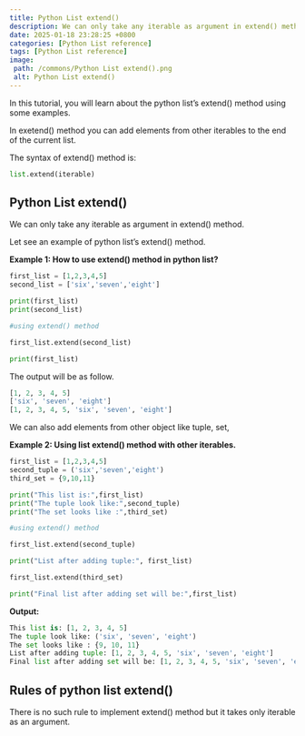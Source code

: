 ```yaml
---
title: Python List extend()
description: We can only take any iterable as argument in extend() method.
date: 2025-01-18 23:28:25 +0800
categories: [Python List reference]
tags: [Python List reference]
image:
 path: /commons/Python List extend().png
 alt: Python List extend()
---
```


<script type="text/javascript">
	atOptions = {
		'key' : 'f934c5057f4cfe34762901514605d248',
		'format' : 'iframe',
		'height' : 180,
		'width' : 300,
		'params' : {}
	};
</script>
<script type="text/javascript" src="//www.highperformanceformat.com/f934c5057f4cfe34762901514605d248/invoke.js"></script>
In this tutorial, you will learn about the python list’s extend() method using some examples.

In exetend() method  you can add elements from other iterables to the end of the current list.

The syntax of extend() method is:

```python
list.extend(iterable)

```
## Python List extend()

<script type="text/javascript">
	atOptions = {
		'key' : 'f934c5057f4cfe34762901514605d248',
		'format' : 'iframe',
		'height' : 180,
		'width' : 300,
		'params' : {}
	};
</script>
<script type="text/javascript" src="//www.highperformanceformat.com/f934c5057f4cfe34762901514605d248/invoke.js"></script>
We can only take any iterable as argument in extend() method.

Let see an example of python list’s extend() method.

**Example 1: How to use extend() method in python list?**

```python
first_list = [1,2,3,4,5]
second_list = ['six','seven','eight']

print(first_list)
print(second_list)

#using extend() method

first_list.extend(second_list)

print(first_list)

```

The output will be as follow.

```python
[1, 2, 3, 4, 5]
['six', 'seven', 'eight']
[1, 2, 3, 4, 5, 'six', 'seven', 'eight']

```

We can also add elements from other object like tuple, set, 

**Example  2: Using list extend() method with other iterables.**

```python
first_list = [1,2,3,4,5]
second_tuple = ('six','seven','eight')
third_set = {9,10,11}

print("This list is:",first_list)
print("The tuple look like:",second_tuple)
print("The set looks like :",third_set)

#using extend() method

first_list.extend(second_tuple)

print("List after adding tuple:", first_list)

first_list.extend(third_set)

print("Final list after adding set will be:",first_list)

```

**Output:**

```python
This list is: [1, 2, 3, 4, 5]
The tuple look like: ('six', 'seven', 'eight')
The set looks like : {9, 10, 11}
List after adding tuple: [1, 2, 3, 4, 5, 'six', 'seven', 'eight']
Final list after adding set will be: [1, 2, 3, 4, 5, 'six', 'seven', 'eight', 9, 10, 11]

```

<script type="text/javascript">
	atOptions = {
		'key' : 'f934c5057f4cfe34762901514605d248',
		'format' : 'iframe',
		'height' : 180,
		'width' : 300,
		'params' : {}
	};
</script>
<script type="text/javascript" src="//www.highperformanceformat.com/f934c5057f4cfe34762901514605d248/invoke.js"></script>
## Rules of python list extend()

There is no such rule to implement extend() method but it takes only iterable as an argument.